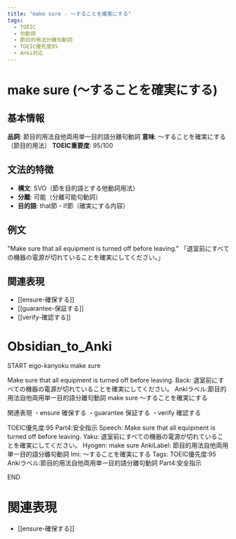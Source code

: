 ```yaml
---
title: "make sure - ～することを確実にする"
tags:
  - TOEIC
  - 句動詞
  - 節目的用法分離句動詞
  - TOEIC優先度95
  - Anki対応
---
```


# make sure (～することを確実にする)

## 基本情報
**品詞**: 節目的用法自他両用単一目的語分離句動詞
**意味**: ～することを確実にする（節目的用法）
**TOEIC重要度**: 95/100

## 文法的特徴
- **構文**: SVO（節を目的語とする他動詞用法）
- **分離**: 可能（分離可能句動詞）
- **目的語**: that節・if節（確実にする内容）

## 例文
"Make sure that all equipment is turned off before leaving."
「退室前にすべての機器の電源が切れていることを確実にしてください。」

## 関連表現
- [[ensure-確保する]]
- [[guarantee-保証する]]
- [[verify-確認する]]

# Obsidian_to_Anki
START
eigo-kanyoku
make sure

Make sure that all equipment is turned off before leaving.
Back:
退室前にすべての機器の電源が切れていることを確実にしてください。
Ankiラベル:節目的用法自他両用単一目的語分離句動詞
make sure
～することを確実にする

関連表現
・ensure 確保する
・guarantee 保証する
・verify 確認する

TOEIC優先度:95
Part4:安全指示
Speech: Make sure that all equipment is turned off before leaving.
Yaku: 退室前にすべての機器の電源が切れていることを確実にしてください。
Hyogen: make sure
AnkiLabel: 節目的用法自他両用単一目的語分離句動詞
Imi: ～することを確実にする
Tags: TOEIC優先度:95 Ankiラベル:節目的用法自他両用単一目的語分離句動詞 Part4:安全指示
<!--ID: 1751813984665-->
END

# 関連表現
- [[ensure-確保する]] 